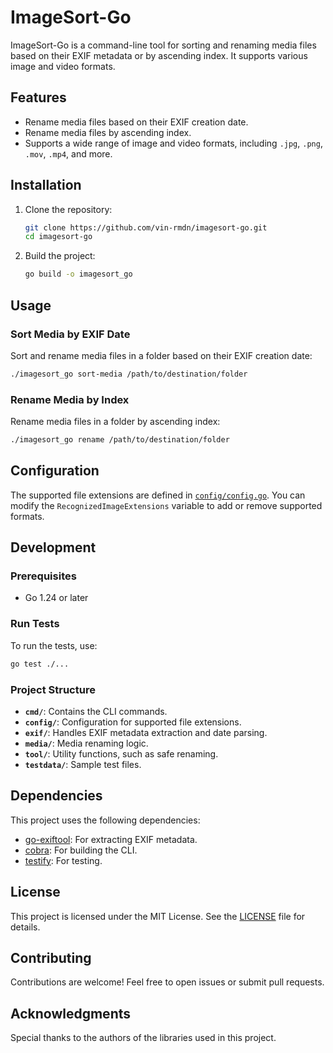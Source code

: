 # ImageSort-Go

ImageSort-Go is a command-line tool for sorting and renaming media files based on their EXIF metadata or by ascending index. It supports various image and video formats.

## Features

- Rename media files based on their EXIF creation date.
- Rename media files by ascending index.
- Supports a wide range of image and video formats, including `.jpg`, `.png`, `.mov`, `.mp4`, and more.

## Installation

1. Clone the repository:

   ```sh
   git clone https://github.com/vin-rmdn/imagesort-go.git
   cd imagesort-go
   ```

2. Build the project:

   ```sh
   go build -o imagesort_go
   ```

## Usage

### Sort Media by EXIF Date

Sort and rename media files in a folder based on their EXIF creation date:

```sh
./imagesort_go sort-media /path/to/destination/folder
```

### Rename Media by Index

Rename media files in a folder by ascending index:

```sh
./imagesort_go rename /path/to/destination/folder
```

## Configuration

The supported file extensions are defined in [`config/config.go`](config/config.go). You can modify the `RecognizedImageExtensions` variable to add or remove supported formats.

## Development

### Prerequisites

- Go 1.24 or later

### Run Tests

To run the tests, use:

```sh
go test ./...
```

### Project Structure

- **`cmd/`**: Contains the CLI commands.
- **`config/`**: Configuration for supported file extensions.
- **`exif/`**: Handles EXIF metadata extraction and date parsing.
- **`media/`**: Media renaming logic.
- **`tool/`**: Utility functions, such as safe renaming.
- **`testdata/`**: Sample test files.

## Dependencies

This project uses the following dependencies:

- [go-exiftool](https://github.com/barasher/go-exiftool): For extracting EXIF metadata.
- [cobra](https://github.com/spf13/cobra): For building the CLI.
- [testify](https://github.com/stretchr/testify): For testing.

## License

This project is licensed under the MIT License. See the [LICENSE](LICENSE) file for details.

## Contributing

Contributions are welcome! Feel free to open issues or submit pull requests.

## Acknowledgments

Special thanks to the authors of the libraries used in this project.